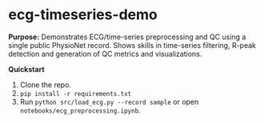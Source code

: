 
# ecg-timeseries-demo

**Purpose:** Demonstrates ECG/time-series preprocessing and QC using a single public PhysioNet record. Shows skills in time-series filtering, R-peak detection and generation of QC metrics and visualizations.

**Quickstart**
1. Clone the repo.
2. `pip install -r requirements.txt`
3. Run `python src/load_ecg.py --record sample` or open `notebooks/ecg_preprocessing.ipynb`.
